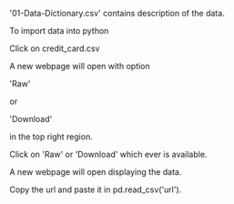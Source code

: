 '01-Data-Dictionary.csv' contains description of the data.

To import data into python

Click on credit_card.csv

A new webpage will open with option

'Raw'

or

'Download'

in the top right region.

Click on 'Raw' or 'Download' which ever is available.

A new webpage will open displaying the data.

Copy the url and paste it in pd.read_csv('url').
